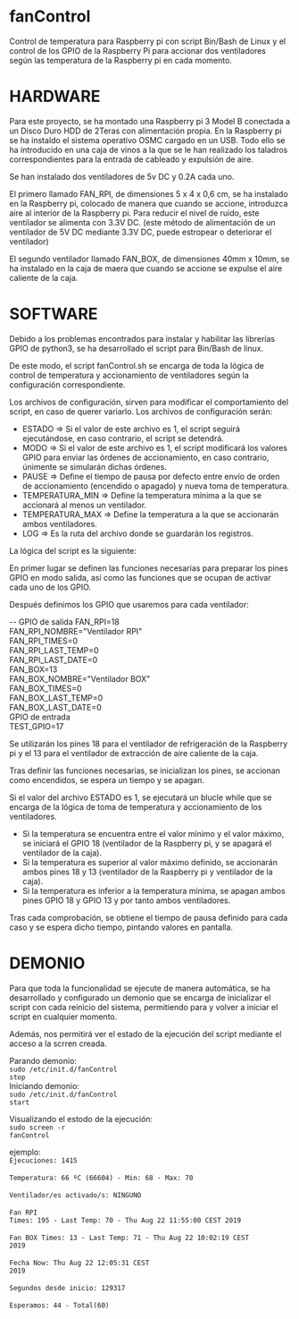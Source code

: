 # fanControl
Control de temperatura para Raspberry pi con script Bin/Bash de Linux y el control de los GPIO de la Raspberry Pi para accionar dos ventiladores según las temperatura de la Raspberry pi en cada momento.

# HARDWARE

Para este proyecto, se ha montado una Raspberry pi 3 Model B conectada a un Disco Duro HDD de 2Teras con alimentación propia. 
En la Raspberry pi se ha instaldo el sistema operativo OSMC cargado en un USB.
Todo ello se ha introducido en una caja de vinos a la que se le han realizado los taladros correspondientes para la entrada de cableado y expulsión de aire.

Se han instalado dos ventiladores de 5v DC y 0.2A cada uno.

El primero llamado FAN_RPI, de dimensiones 5 x 4 x 0,6 cm, se ha instalado en la Raspberry pi, colocado de manera que cuando se accione, introduzca aire al interior de la Raspberry pi. 
Para reducir el nivel de ruido, este ventilador se alimenta con 3.3V DC. (este método de alimentación de un ventilador de 5V DC mediante 3.3V DC, puede estropear o deteriorar el ventilador)

El segundo ventilador llamado FAN_BOX, de dimensiones 40mm x 10mm, se ha instalado en la caja de maera que cuando se accione se expulse el aire caliente de la caja.

# SOFTWARE

Debido a los problemas encontrados para instalar y habilitar las librerías GPIO de python3, se ha desarrollado el script para Bin/Bash de linux.

De este modo, el script fanControl.sh se encarga de toda la lógica de control de temperatura y accionamiento de ventiladores según la configuración correspondiente.

Los archivos de configuración, sirven para modificar el comportamiento del script, en caso de querer variarlo. Los archivos de configuración serán:

- ESTADO => Si el valor de este archivo es 1, el script seguirá ejecutándose, en caso contrario, el script se detendrá.
- MODO => Si el valor de este archivo es 1, el script modificará los valores GPIO para enviar las órdenes de accionamiento, en caso contrario, únimente se simularán dichas órdenes.
- PAUSE => Define el tiempo de pausa por defecto entre envío de orden de accionamiento (encendido o apagado) y nueva toma de temperatura.
- TEMPERATURA_MIN => Define la temperatura mínima a la que se accionará al menos un ventilador.
- TEMPERATURA_MAX => Define la temperatura a la que se accionarán ambos ventiladores.
- LOG => Es la ruta del archivo donde se guardarán los registros.

La lógica del script es la siguiente:

En primer lugar se definen las funciones necesarias para preparar los pines GPIO en modo salida, así como las funciones que se ocupan de activar cada uno de los GPIO.

Después definimos los GPIO que usaremos para cada ventilador:

-- GPIO de salida
FAN_RPI=18<br>
FAN_RPI_NOMBRE="Ventilador RPI"<br>
FAN_RPI_TIMES=0<br>
FAN_RPI_LAST_TEMP=0<br>
FAN_RPI_LAST_DATE=0<br>
FAN_BOX=13<br>
FAN_BOX_NOMBRE="Ventilador BOX"<br>
FAN_BOX_TIMES=0<br>
FAN_BOX_LAST_TEMP=0<br>
FAN_BOX_LAST_DATE=0<br>
GPIO de entrada<br>
TEST_GPIO=17<br>

Se utilizarán los pines 18 para el ventilador de refrigeración de la Raspberry pi y el 13 para el ventilador de extracción de aire caliente de la caja.

Tras definir las funciones necesarias, se inicializan los pines, se accionan como encendidos, se espera un tiempo y se apagan.

Si el valor del archivo ESTADO es 1, se ejecutará un blucle while que se encarga de la lógica de toma de temperatura y accionamiento de los ventiladores.

- Si la temperatura se encuentra entre el valor mínimo y el valor máximo, se iniciará el GPIO 18 (ventilador de la Raspberry pi, y se apagará el ventilador de la caja).
- Si la temperatura es superior al valor máximo definido, se accionarán ambos pines 18 y 13 (ventilador de la Raspberry pi y ventilador de la caja).
- Si la temperatura es inferior a la temperatura mínima, se apagan ambos pines GPIO 18 y GPIO 13 y por tanto ambos ventiladores.

Tras cada comprobación, se obtiene el tiempo de pausa definido para cada caso y se espera dicho tiempo, pintando valores en pantalla.

# DEMONIO

Para que toda la funcionalidad se ejecute de manera automática, se ha desarrollado y configurado un demonio que se encarga de inicializar el script con cada reinicio del sistema, permitiendo para y volver a iniciar el script en cualquier momento.

Además, nos permitirá ver el estado de la ejecución del script mediante el acceso a la scrren creada.

Parando demonio:
<br><code>sudo /etc/init.d/fanControl stop</code><br>
Iniciando demonio:
<br><code>sudo /etc/init.d/fanControl start</code><br>


Visualizando el estodo de la ejecución:
<br><code>sudo screen -r fanControl</code><br>

ejemplo:
<br><code>Ejecuciones: 1415</code><br>
<br><code>Temperatura: 66 ºC (66604) - Min: 68 - Max: 70</code><br>
<br><code>Ventilador/es activado/s: NINGUNO</code><br>
<br><code>Fan RPI Times: 195 - Last Temp: 70 - Thu Aug 22 11:55:00 CEST 2019</code><br>
<br><code>Fan BOX Times: 13 - Last Temp: 71 - Thu Aug 22 10:02:19 CEST 2019</code><br>
<br><code>Fecha Now: Thu Aug 22 12:05:31 CEST 2019</code><br>
<br><code>Segundos desde inicio: 129317</code><br>
<br><code>Esperamos: 44 - Total(60)</code><br>




